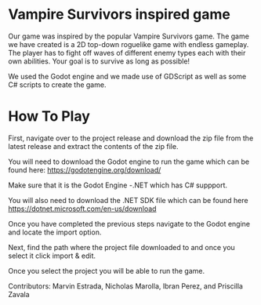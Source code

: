 # Vampire Survivors inspired game
Our game was inspired by the popular Vampire Survivors game. The game we have created is a 2D top-down roguelike game with endless gameplay. The player has to fight off waves of different enemy types each with their own abilities. Your goal is to survive as long as possible!

We used the Godot engine and we made use of GDScript as well as some C# scripts to create the game.

# How To Play
First, navigate over to the project release and download the zip file from the latest release and extract the contents of the zip file.

You will need to download the Godot engine to run the game which can be found here: https://godotengine.org/download/

Make sure that it is the Godot Engine -.NET which has C# suppport.

You will also need to download the .NET SDK file which can be found here https://dotnet.microsoft.com/en-us/download

Once you have completed the previous steps navigate to the Godot engine and locate the import option.

Next, find the path where the project file downloaded to and once you select it click import & edit.

Once you select the project you will be able to run the game.


Contributors: Marvin Estrada, Nicholas Marolla, Ibran Perez, and Priscilla Zavala
